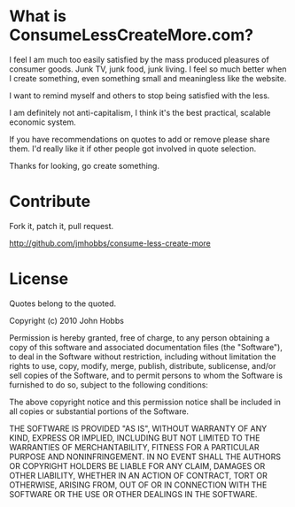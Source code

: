 # What is ConsumeLessCreateMore.com?

I feel I am much too easily satisfied by the mass produced pleasures of consumer 
goods. Junk TV, junk food, junk living. I feel so much better when I create 
something, even something small and meaningless like the website.

I want to remind myself and others to stop being satisfied with the less.

I am definitely not anti-capitalism, I think it's the best practical, scalable 
economic system.

If you have recommendations on quotes to add or remove please share them. I'd 
really like it if other people got involved in quote selection.

Thanks for looking, go create something.

# Contribute

Fork it, patch it, pull request.

<http://github.com/jmhobbs/consume-less-create-more>

# License

Quotes belong to the quoted.

Copyright (c) 2010 John Hobbs

Permission is hereby granted, free of charge, to any person obtaining a copy
of this software and associated documentation files (the "Software"), to deal
in the Software without restriction, including without limitation the rights
to use, copy, modify, merge, publish, distribute, sublicense, and/or sell
copies of the Software, and to permit persons to whom the Software is
furnished to do so, subject to the following conditions:

The above copyright notice and this permission notice shall be included in
all copies or substantial portions of the Software.

THE SOFTWARE IS PROVIDED "AS IS", WITHOUT WARRANTY OF ANY KIND, EXPRESS OR
IMPLIED, INCLUDING BUT NOT LIMITED TO THE WARRANTIES OF MERCHANTABILITY,
FITNESS FOR A PARTICULAR PURPOSE AND NONINFRINGEMENT. IN NO EVENT SHALL THE
AUTHORS OR COPYRIGHT HOLDERS BE LIABLE FOR ANY CLAIM, DAMAGES OR OTHER
LIABILITY, WHETHER IN AN ACTION OF CONTRACT, TORT OR OTHERWISE, ARISING FROM,
OUT OF OR IN CONNECTION WITH THE SOFTWARE OR THE USE OR OTHER DEALINGS IN
THE SOFTWARE.
